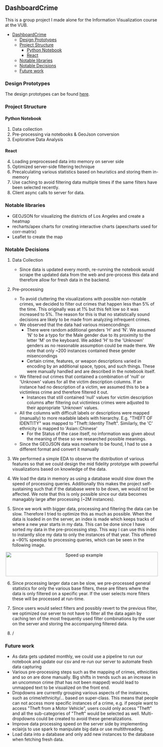 ## DashboardCrime
This is a group project I made alone for the Information Visualization course at the VUB.

- [DashboardCrime](#dashboardcrime)
  - [Design Prototypes](#design-prototypes)
  - [Project Structure](#project-structure)
    - [Python Notebook](#python-notebook)
    - [React](#react)
  - [Notable libraries](#notable-libraries)
  - [Notable Decisions](#notable-decisions)
  - [Future work](#future-work)


### Design Prototypes
The design prototypes can be found [here](https://www.figma.com/file/0YprOmBCj3OOZh0XUd8U2W/Infovis?type=design&node-id=0-1&mode=design).

### Project Structure
#### Python Notebook
1. Data collection 
2. Pre-processing via notebooks & GeoJson conversion
3. Explorative Data Analysis
#### React
4. Loading preprocessed data into memory on server side
5. Optimized server-side filtering technique
6. Precalculating various statistics based on heuristics and storing them in-memory
7. Use caching to avoid filtering data multiple times if the same filters have been selected recently.
8. Client async calls to server for data.

### Notable libraries
- GEOJSON for visualizing the districts of Los Angeles and create a heatmap
- recharts/apex charts for creating interactive charts (apexcharts used for corr-matrix)
- Leaflet to create the map 


### Notable Decisions
1. Data Collection
    - Since data is updated every month, re-running the notebook would scrape the updated data from the web and pre-process this data and therefore allow for fresh data in the backend.
2. Pre-processing
    - To avoid cluttering the visualizations with possible non-notable crimes, we decided to filter out crimes that happen less than 5% of the time. This originally was at 1% but this felt low so it was increased to 5%. The reason for this is that no statistically sound decisions are likely to be made from analyzing infrequent crimes. 
    - We observed that the data had various misencondings:
      - There were random additional genders 'H' and 'N'. We assumed 'N' to be a typo for the Male gender due to its proximity to the letter 'M' on the keyboard. We added 'H' to the 'Unknown' genders as no reasonable assumption could be made there. We note that only ~200 instances contained these gender misencondings
      - Certain crime, features, or weapon descriptions varied in encoding by an additional space, typos, and such things. These were manually handled and are described in the notebook itself.
    - We filtered out crimes that contained a combination of 'null' or 'Unknown' values for all the victim description columns. If an instance had no description of a victim, we assumed this to be a victimless crime and therefore filtered it out.
      - Instances that still contained 'null' values for victim description columns after filtering out victimless crimes were adjusted to their appropriate 'Unknown' values.
    - All the columns with difficult labels or descriptions were mapped (manually) to more readable labels with hierarchy. E.g. "THEFT OF IDENTITY" was mapped to "Theft::Identity Theft". Similarly, the 'C' ethnicity is mapped to 'Asian::Chinese'
      - For the Status of the case itself, no information was given about the meaning of these so we researched possible meanings.
    - Since the GEOJSON data was nowhere to be found, I had to use a different format and convert it manually
3. We performed a simple EDA to observe the distribution of various features so that we could design the mid fidelity prototype with powerful visualizations based on knowledge of the data.

4. We load the data in memory as using a database would slow down the speed of processing queries. Additionally this makes the project self-sustaining such that if the database were to be down, we would not be affected. We note that this is only possible since our data becomes managably large after processing (~2M instances). 
5. Since we work with bigger data, processing and filtering the data can be slow. Therefore I tried to optimize this as much as possible. When the data is loaded in on the server, an index is made which keeps tracks of where a new year starts in my data. This can be done since I have sorted my data in the pre-processing step. This way I can use this index to instantly slice my data to only the instances of that year. This offered a ~90% speedup to processing queries, which can be seen in the following image.

<div style="text-align: center;">
    <img src="images/speedup.png" alt="Speed up example" width="500" height="80">
</div>

6. Since processing larger data can be slow, we pre-processed general statistics for only the various base filters, these are filters where the data is only filtered on a specific year. If the user selects more filters these will be processed at run-time.
7. Since users would select filters and possibly revert to the previous filter, we optimized our server to not have to filter all the data again by caching ten of the most frequently used filter combinations by the user on the server and storing the accompanying filtered data. 

8. /


### Future work
- As data gets updated monthly, we could use a pipeline to run our notebook and update our csv and re-run our server to automate fresh data capturing
- Various pre-processing steps such as the mapping of crimes, ethnicities and so on are done manually. Big shifts in trends such as an increase in an uncommon crime (that has not been mapped) would lead to unmapped text to be visualized on the front end.
- Dropdowns are currently grouping various aspects of the instances, such as crime/ethnicity/... based on super-class. This means that people can not access more specific instances of a crime, e.g. if people want to access "Theft from a Motor Vehicle", users could only access "Theft" and all the sub-categories of "Theft" would be selected as well. Multi-dropdowns could be created to avoid these generalizations.
- Improve data processing speed on the server side by implementing eclairjs to use spark to manipulate big data or use multithreading.
- Load data into a database and only add new instances to the database when fetching fresh data.
